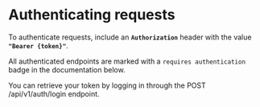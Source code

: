# Authenticating requests

To authenticate requests, include an **`Authorization`** header with the value **`"Bearer {token}"`**.

All authenticated endpoints are marked with a `requires authentication` badge in the documentation below.

You can retrieve your token by logging in through the POST /api/v1/auth/login endpoint.

